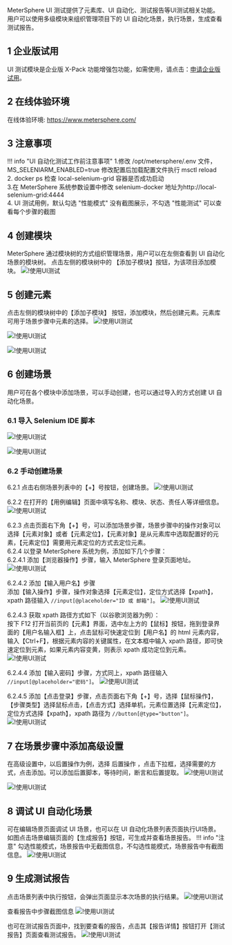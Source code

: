 MeterSphere UI 测试提供了元素库、UI 自动化、测试报告等UI测试相关功能。 用户可以使用多级模块来组织管理项目下的 UI 自动化场景，执行场景，生成查看测试报告。

## 1 企业版试用
UI 测试模块是企业版 X-Pack 功能增强包功能，如需使用，请点击：[申请企业版试用](https://jinshuju.net/f/CzzAOe)。

## 2 在线体验环境
在线体验环境:
https://www.metersphere.com/

## 3 注意事项

!!! info "UI 自动化测试工作前注意事项"
    1.修改 /opt/metersphere/.env 文件，MS_SELENIARM_ENABLED=true 修改配置后加载配置文件执行 msctl reload<br>
    2. docker ps 检查 local-selenium-grid 容器是否成功启动<br>
    3.在 MeterSphere 系统参数设置中修改 selenium-docker 地址为http://local-selenium-grid:4444<br>
    4. UI 测试用例，默认勾选 "性能模式" 没有截图展示，不勾选 "性能测试" 可以查看每个步骤的截图

## 4 创建模块
MeterSphere 通过模块树的方式组织管理场景，用户可以在左侧查看到 UI 自动化场景的模块树。 点击左侧的模块树中的 【添加子模块】按钮，为该项目添加模块。
![!使用UI测试](../img/quick_start/ui_test/使用UI测试1.png)

## 5 创建元素
点击左侧的模块树中的【添加子模块】 按钮，添加模块，然后创建元素。元素库可用于场景步骤中元素的选择。
![!使用UI测试](../img/quick_start/ui_test/使用UI测试2.png)

![!使用UI测试](../img/quick_start/ui_test/使用UI测试3.png)

![!使用UI测试](../img/quick_start/ui_test/使用UI测试4.png)

## 6 创建场景
用户可在各个模块中添加场景，可以手动创建，也可以通过导入的方式创建 UI 自动化场景。

### 6.1 导入 Selenium IDE 脚本
![!使用UI测试](../img/quick_start/ui_test/使用UI测试5.png)

![!使用UI测试](../img/quick_start/ui_test/使用UI测试6.png)

### 6.2 手动创建场景
6.2.1 点击右侧场景列表中的【+】号按钮，创建场景。
![!使用UI测试](../img/quick_start/ui_test/使用UI测试7.png)

6.2.2 在打开的【用例编辑】页面中填写名称、模块、状态、责任人等详细信息。
![!使用UI测试](../img/quick_start/ui_test/使用UI测试8.png)

6.2.3 点击页面右下角【+】号，可以添加场景步骤，场景步骤中的操作对象可以选择【元素对象】或者【元素定位】，【元素对象】是从元素库中选取配置好的元素，【元素定位】需要用元素定位的方式去定位元素。<br>
6.2.4 以登录 MeterSphere 系统为例，添加如下几个步骤：<br>
6.2.4.1 添加【浏览器操作】步骤，输入 MeterSphere 登录页面地址。
![!使用UI测试](../img/quick_start/ui_test/使用UI测试9.png)

6.2.4.2 添加【输入用户名】步骤 <br>
添加【输入操作】步骤，操作对象选择【元素定位】，定位方式选择【xpath】，xpath 路径输入 `//input[@placeholder="ID 或 邮箱"]`。
![!使用UI测试](../img/quick_start/ui_test/使用UI测试10.png)

6.2.4.3 获取 xpath 路径方式如下（以谷歌浏览器为例）：<br>
按下 F12 打开当前页的【元素】界面，选中左上方的【鼠标】按钮，拖到登录界面的【用户名输入框】上，点击鼠标可快速定位到【用户名】的 html 元素内容，输入【Ctrl+F】，根据元素内容的关键属性，在文本框中输入 xpath 路径，即可快速定位到元素，如果元素内容变黄，则表示 xpath 成功定位到元素。
![!使用UI测试](../img/quick_start/ui_test/使用UI测试11.png)

6.2.4.4 添加【输入密码】步骤，方式同上，xpath 路径输入 `//input[@placeholder="密码"]`。
![!使用UI测试](../img/quick_start/ui_test/使用UI测试12.png)

6.2.4.5 添加【点击登录】步骤，点击页面右下角【+】号，选择【鼠标操作】，【步骤类型】选择鼠标点击，【点击方式】选择单机，元素位置选择【元素定位】，定位方式选择【xpath】，xpath 路径为 `//button[@type="button"]`。
![!使用UI测试](../img/quick_start/ui_test/使用UI测试13.png)

## 7 在场景步骤中添加高级设置
在高级设置中，以后置操作为例，选择 后置操作 ，点击下拉框，选择需要的方式，点击添加。可以添加后置脚本，等待时间，断言和后置提取。
![!使用UI测试](../img/quick_start/ui_test/使用UI测试14.png)

![!使用UI测试](../img/quick_start/ui_test/使用UI测试15.png)

## 8 调试 UI 自动化场景
可在编辑场景页面调试 UI 场景，也可以在 UI 自动化场景列表页面执行UI场景。如图点击场景编辑页面的【生成报告】按钮，可生成并查看场景报告。
!!! info "注意"
    勾选性能模式，场景报告中无截图信息，不勾选性能模式，场景报告中有截图信息。 
![!使用UI测试](../img/quick_start/ui_test/使用UI测试16.png)

## 9 生成测试报告
点击场景列表中执行按钮，会弹出页面显示本次场景的执行结果。
![!使用UI测试](../img/quick_start/ui_test/使用UI测试17.png)

查看报告中步骤截图信息
![!使用UI测试](../img/quick_start/ui_test/使用UI测试18.png)

也可在测试报告页面中，找到要查看的报告，点击其【报告详情】按钮打开【测试报告】页面查看测试报告。
![!使用UI测试](../img/quick_start/ui_test/使用UI测试19.png)